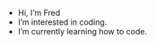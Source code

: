 -  Hi, I’m Fred
-  I’m interested in coding.
-  I’m currently learning how to code.




<!---
fredanderson728/fredanderson728 is a ✨ special ✨ repository because its `README.md` (this file) appears on your GitHub profile.
You can click the Preview link to take a look at your changes.
--->
